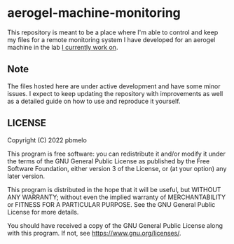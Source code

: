 # aerogel-machine-monitoring

This repository is meant to be a place where I'm able to control and keep my
files for a remote monitoring system I have developed for an aerogel machine in
the lab [I currently work on](https://www.colorado.edu/soft-matter-physics/).

## Note

The files hosted here are under active development and have some minor issues.
I expect to keep updating the repository with improvements as well as a detailed
guide on how to use and reproduce it yourself.

## LICENSE

Copyright (C) 2022 pbmelo

This program is free software: you can redistribute it and/or modify it under
the terms of the GNU General Public License as published by the Free Software
Foundation, either version 3 of the License, or (at your option) any later
version.

This program is distributed in the hope that it will be useful, but WITHOUT ANY
WARRANTY; without even the implied warranty of MERCHANTABILITY or FITNESS FOR A
PARTICULAR PURPOSE. See the GNU General Public License for more details.

You should have received a copy of the GNU General Public License along with
this program. If not, see <https://www.gnu.org/licenses/>.
